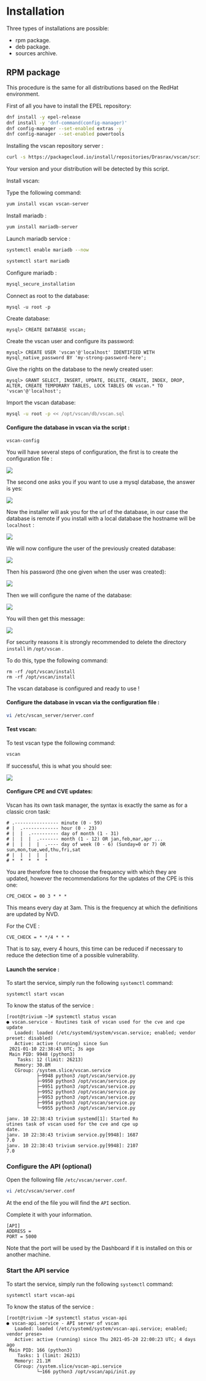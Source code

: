 # Installation
Three types of installations are possible:

* rpm package.
* deb package.
* sources archive.

## RPM package

This procedure is the same for all distributions based on the RedHat environment.

First of all you have to install the EPEL repository:

```bash
dnf install -y epel-release
dnf install -y 'dnf-command(config-manager)'
dnf config-manager --set-enabled extras -y
dnf config-manager --set-enabled powertools
```

Installing the vscan repository server :

```bash
curl -s https://packagecloud.io/install/repositories/Drasrax/vscan/script.rpm.sh | sudo bash
```

Your version and your distribution will be detected by this script.

Install vscan:

Type the following command:

```bash
yum install vscan vscan-server
```

Install mariadb :

```bash
yum install mariadb-server
```

Launch mariadb service :

```bash
systemctl enable mariadb --now

systemctl start mariadb
```

Configure mariadb :

```bash
mysql_secure_installation
```

Connect as root to the database:

```
mysql -u root -p
```



Create database:

```
mysql> CREATE DATABASE vscan;
```



Create the vscan user and configure its password:

```
mysql> CREATE USER 'vscan'@'localhost' IDENTIFIED WITH mysql_native_password BY 'my-strong-password-here';
```



Give the rights on the database to the newly created user:

```
mysql> GRANT SELECT, INSERT, UPDATE, DELETE, CREATE, INDEX, DROP, ALTER, CREATE TEMPORARY TABLES, LOCK TABLES ON vscan.* TO 'vscan'@'localhost';
```

Import the vscan database:

```bash
mysql -u root -p << /opt/vscan/db/vscan.sql
```

#### Configure the database in vscan via the script :

```
vscan-config
```

You will have several steps of configuration, the first is to create the configuration file :

![](img/vscan_installer1.png)

The second one asks you if you want to use a mysql database, the answer is yes:

![](img/vscan_installer2.png)

Now the installer will ask you for the url of the database, in our case the database is remote if you install with a local database the hostname will be `localhost` :

![](img/vscan_installer3.png)

We will now configure the user of the previously created database:

![](img/vscan_installer4.png)

Then his password (the one given when the user was created):

![](img/vscan_installer5.png)

Then we will configure the name of the database:

![](img/vscan_installer6.png)

You will then get this message:

![](img/vscan_installer7.png)

For security reasons it is strongly recommended to delete the directory `install` in `/opt/vscan` .

To do this, type the following command:


```
rm -rf /opt/vscan/install
rm -rf /opt/vscan/install
```



The vscan database is configured and ready to use !

#### Configure the database in vscan via the configuration file :

```bash
vi /etc/vscan_server/server.conf
```



#### Test vscan:

To test vscan type the following command:

```bash
vscan
```

 If successful, this is what you should see:

![](img/vscan_success.png)





#### Configure CPE and CVE updates:

Vscan has its own task manager, the syntax is exactly the same as for a classic cron task:

```
# .---------------- minute (0 - 59)
# |  .------------- hour (0 - 23)
# |  |  .---------- day of month (1 - 31)
# |  |  |  .------- month (1 - 12) OR jan,feb,mar,apr ...
# |  |  |  |  .---- day of week (0 - 6) (Sunday=0 or 7) OR sun,mon,tue,wed,thu,fri,sat
# |  |  |  |  |
# *  *  *  *  *  
```



You are therefore free to choose the frequency with which they are updated, however the recommendations for the updates of the CPE is this one:

```
CPE_CHECK = 00 3 * * *
```

This means every day at 3am. This is the frequency at which the definitions are updated by NVD.



For the CVE :

```
CVE_CHECK = * */4 * * *
```



That is to say, every 4 hours, this time can be reduced if necessary to reduce the detection time of a possible vulnerability.



#### Launch the service :

To start the service, simply run the following `systemctl` command:

```
systemctl start vscan
```



To know the status of the service :

```
[root@trivium ~]# systemctl status vscan
● vscan.service - Routines task of vscan used for the cve and cpe update
   Loaded: loaded (/etc/systemd/system/vscan.service; enabled; vendor preset: disabled)
   Active: active (running) since Sun
 2021-01-10 22:38:43 UTC; 3s ago
 Main PID: 9948 (python3)
    Tasks: 12 (limit: 26213)
   Memory: 30.8M
   CGroup: /system.slice/vscan.service
           ├─9948 python3 /opt/vscan/service.py
           ├─9950 python3 /opt/vscan/service.py
           ├─9951 python3 /opt/vscan/service.py
           ├─9952 python3 /opt/vscan/service.py
           ├─9953 python3 /opt/vscan/service.py
           ├─9954 python3 /opt/vscan/service.py
           └─9955 python3 /opt/vscan/service.py

janv. 10 22:38:43 trivium systemd[1]: Started Ro
utines task of vscan used for the cve and cpe up
date.
janv. 10 22:38:43 trivium service.py[9948]: 1687
7.0
janv. 10 22:38:43 trivium service.py[9948]: 2107
7.0

```

### Configure the API (optional)

Open the following file `/etc/vscan/server.conf`.

```bash
vi /etc/vscan/server.conf
```

At the end of the file you will find the `API` section.

Complete it with your information.

```
[API]
ADDRESS =
PORT = 5000
```

Note that the port will be used by the Dashboard if it is installed on this or another machine.

### Start the API service

To start the service, simply run the following `systemctl` command:

```
systemctl start vscan-api
```



To know the status of the service :

```
[root@trivium ~]# systemctl status vscan-api
● vscan-api.service - API server of vscan
   Loaded: loaded (/etc/systemd/system/vscan-api.service; enabled; vendor prese>
   Active: active (running) since Thu 2021-05-20 22:00:23 UTC; 4 days ago
 Main PID: 166 (python3)
    Tasks: 1 (limit: 26213)
   Memory: 21.1M
   CGroup: /system.slice/vscan-api.service
           └─166 python3 /opt/vscan/api/init.py
```
